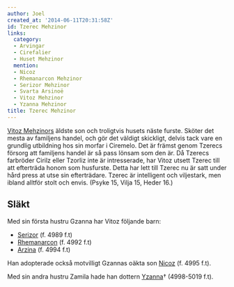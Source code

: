 ```yaml
---
author: Joel
created_at: '2014-06-11T20:31:58Z'
id: Tzerec Mehzinor
links:
  category:
  - Arvingar
  - Cirefalier
  - Huset Mehzinor
  mention:
  - Nicoz
  - Rhemanarcon Mehzinor
  - Serizor Mehzinor
  - Svarta Arsinoë
  - Vitoz Mehzinor
  - Yzanna Mehzinor
title: Tzerec Mehzinor
---
```


[Vitoz Mehzinors] äldste son och troligtvis husets näste furste. Sköter det mesta av familjens
handel, och gör det väldigt skickligt, delvis tack vare en grundlig utbildning hos sin morfar i
Ciremelo. Det är främst genom Tzerecs försorg att familjens handel är så pass lönsam som den är. Då
Tzerecs farbröder Cirilz eller Tzorliz inte är intresserade, har Vitoz utsett Tzerec till att
efterträda honom som husfurste. Detta har lett till Tzerec nu är satt under hård press at utse sin
efterträdare. Tzerec är intelligent och viljestark, men ibland alltför stolt och envis. (Psyke 15,
Vilja 15, Heder 16.)

Släkt
-----

Med sin första hustru Gzanna har Vitoz följande barn:

-   [Serizor] (f. 4989 f.t)
-   [Rhemanarcon] (f. 4992 f.t)
-   [Arzina] (f. 4994 f.t)

Han adopterade också motvilligt Gzannas oäkta son [Nicoz] (f. 4995 f.t).

Med sin andra hustru Zamila hade han dottern [Yzanna]† (4998-5019 f.t).

  [Vitoz Mehzinors]: Vitoz_Mehzinor
  [Serizor]: Serizor_Mehzinor
  [Rhemanarcon]: Rhemanarcon_Mehzinor
  [Arzina]: Svarta_Arsinoë
  [Nicoz]: Nicoz
  [Yzanna]: Yzanna_Mehzinor